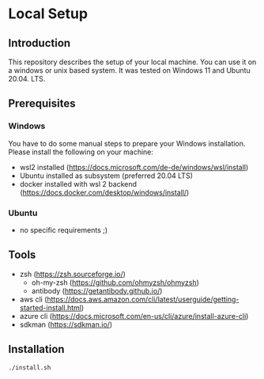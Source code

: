 # Local Setup

## Introduction

This repository describes the setup of your local machine. You can use it on a windows or unix based system. It was tested on Windows 11 and Ubuntu 20.04. LTS.

## Prerequisites

### Windows

You have to do some manual steps to prepare your Windows installation. Please install the following on your machine:

- wsl2 installed (https://docs.microsoft.com/de-de/windows/wsl/install)
- Ubuntu installed as subsystem (preferred 20.04 LTS)
- docker installed with wsl 2 backend (https://docs.docker.com/desktop/windows/install/)

### Ubuntu

- no specific requirements ;)

## Tools

- zsh (https://zsh.sourceforge.io/)
    - oh-my-zsh (https://github.com/ohmyzsh/ohmyzsh)
    - antibody (https://getantibody.github.io/)
- aws cli (https://docs.aws.amazon.com/cli/latest/userguide/getting-started-install.html)
- azure cli (https://docs.microsoft.com/en-us/cli/azure/install-azure-cli)
- sdkman (https://sdkman.io/)

## Installation

```bash
./install.sh
```
